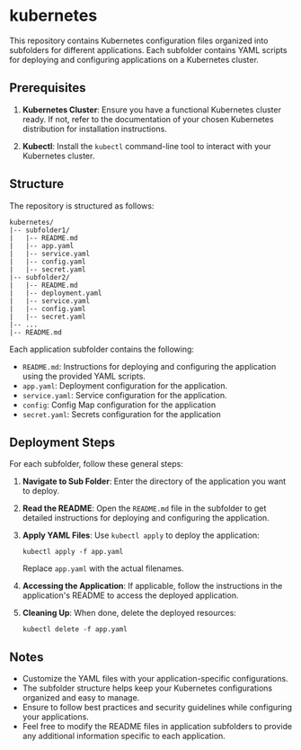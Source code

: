 # kubernetes

This repository contains Kubernetes configuration files organized into subfolders for different applications. Each subfolder contains YAML scripts for deploying and configuring applications on a Kubernetes cluster.

## Prerequisites

1. **Kubernetes Cluster**: Ensure you have a functional Kubernetes cluster ready. If not, refer to the documentation of your chosen Kubernetes distribution for installation instructions.

2. **Kubectl**: Install the `kubectl` command-line tool to interact with your Kubernetes cluster.

## Structure

The repository is structured as follows:

```
kubernetes/
|-- subfolder1/
|   |-- README.md
|   |-- app.yaml
|   |-- service.yaml
|   |-- config.yaml
|   |-- secret.yaml
|-- subfolder2/
|   |-- README.md
|   |-- deployment.yaml
|   |-- service.yaml
|   |-- config.yaml
|   |-- secret.yaml
|-- ...
|-- README.md
```

Each application subfolder contains the following:

- `README.md`: Instructions for deploying and configuring the application using the provided YAML scripts.
- `app.yaml`: Deployment configuration for the application.
- `service.yaml`: Service configuration for the application.
- `config`: Config Map configuration for the application
- `secret.yaml`: Secrets configuration for the application

## Deployment Steps

For each subfolder, follow these general steps:

1. **Navigate to Sub Folder**: Enter the directory of the application you want to deploy.

2. **Read the README**: Open the `README.md` file in the subfolder to get detailed instructions for deploying and configuring the application.

3. **Apply YAML Files**: Use `kubectl apply` to deploy the application:

   ```
   kubectl apply -f app.yaml
   ```

   Replace `app.yaml` with the actual filenames.

4. **Accessing the Application**: If applicable, follow the instructions in the application's README to access the deployed application.

5. **Cleaning Up**: When done, delete the deployed resources:

   ```
   kubectl delete -f app.yaml
   ```

## Notes

- Customize the YAML files with your application-specific configurations.
- The subfolder structure helps keep your Kubernetes configurations organized and easy to manage.
- Ensure to follow best practices and security guidelines while configuring your applications.
- Feel free to modify the README files in application subfolders to provide any additional information specific to each application.